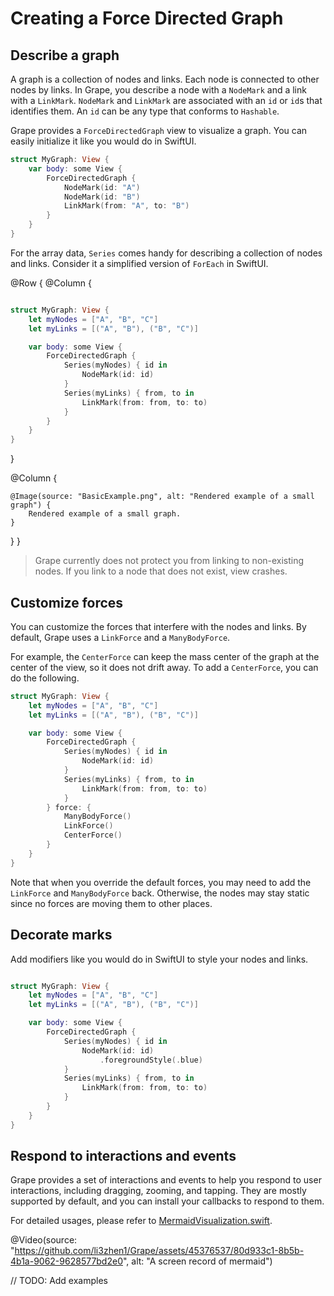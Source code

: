 # Creating a Force Directed Graph



## Describe a graph

A graph is a collection of nodes and links. Each node is connected to other nodes by links. In Grape, you describe a node with a `NodeMark` and a link with a `LinkMark`. `NodeMark` and `LinkMark` are associated with an `id` or `id`s that identifies them. An `id` can be any type that conforms to `Hashable`. 

Grape provides a `ForceDirectedGraph` view to visualize a graph. You can easily initialize it like you would do in SwiftUI. 

```swift
struct MyGraph: View {
    var body: some View {
        ForceDirectedGraph {
            NodeMark(id: "A")
            NodeMark(id: "B")
            LinkMark(from: "A", to: "B")
        }
    }
}

```

For the array data,  `Series` comes handy for describing a collection of nodes and links. Consider it a simplified version of `ForEach` in SwiftUI. 

@Row {
   @Column {

```swift

struct MyGraph: View {
    let myNodes = ["A", "B", "C"]
    let myLinks = [("A", "B"), ("B", "C")]

    var body: some View {
        ForceDirectedGraph {
            Series(myNodes) { id in
                NodeMark(id: id)
            }
            Series(myLinks) { from, to in
                LinkMark(from: from, to: to)
            }
        }
    }
}

```
   }


   @Column {

    @Image(source: "BasicExample.png", alt: "Rendered example of a small graph") {
        Rendered example of a small graph.
    }

   }
}



> Grape currently does not protect you from linking to non-existing nodes. If you link to a node that does not exist, view crashes.


## Customize forces

You can customize the forces that interfere with the nodes and links. By default, Grape uses a `LinkForce` and a `ManyBodyForce`. 

For example, the `CenterForce` can keep the mass center of the graph at the center of the view, so it does not drift away. To add a `CenterForce`, you can do the following. 


```swift
struct MyGraph: View {
    let myNodes = ["A", "B", "C"]
    let myLinks = [("A", "B"), ("B", "C")]

    var body: some View {
        ForceDirectedGraph {
            Series(myNodes) { id in
                NodeMark(id: id)
            }
            Series(myLinks) { from, to in
                LinkMark(from: from, to: to)
            }
        } force: {
            ManyBodyForce()
            LinkForce()
            CenterForce()
        }
    }
}
```

Note that when you override the default forces, you may need to add the `LinkForce` and `ManyBodyForce` back. Otherwise, the nodes may stay static since no forces are moving them to other places.

## Decorate marks

Add modifiers like you would do in SwiftUI to style your nodes and links. 

```swift

struct MyGraph: View {
    let myNodes = ["A", "B", "C"]
    let myLinks = [("A", "B"), ("B", "C")]

    var body: some View {
        ForceDirectedGraph {
            Series(myNodes) { id in
                NodeMark(id: id)
                    .foregroundStyle(.blue)
            }
            Series(myLinks) { from, to in
                LinkMark(from: from, to: to)
            }
        }
    }
}

```


## Respond to interactions and events

Grape provides a set of interactions and events to help you respond to user interactions, including dragging, zooming, and tapping. They are mostly supported by default, and you can install your callbacks to respond to them. 


For detailed usages, please refer to [MermaidVisualization.swift](https://github.com/li3zhen1/Grape/blob/main/Examples/ForceDirectedGraphExample/ForceDirectedGraphExample/MermaidVisualization.swift).


@Video(source: "https://github.com/li3zhen1/Grape/assets/45376537/80d933c1-8b5b-4b1a-9062-9628577bd2e0", alt: "A screen record of mermaid")


// TODO: Add examples